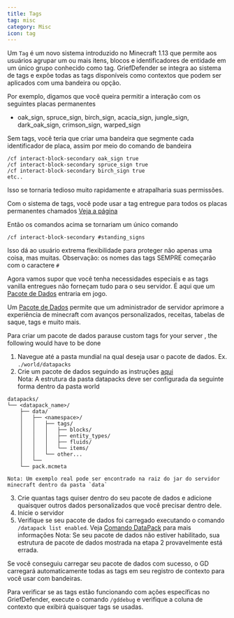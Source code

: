 ```yaml
---
title: Tags
tag: misc
category: Misc
icon: tag
---
```


Um `Tag` é um novo sistema introduzido no Minecraft 1.13 que permite aos usuários agrupar um ou mais itens, blocos e identificadores de entidade em um único grupo conhecido como tag. GriefDefender se integra ao sistema de tags e expõe todas as tags disponíveis como contextos que podem ser aplicados com uma bandeira ou opção.

Por exemplo, digamos que você queira permitir a interação com os seguintes placas permanentes

* oak_sign, spruce_sign, birch_sign, acacia_sign, jungle_sign, dark_oak_sign, crimson_sign, warped_sign 

Sem tags, você teria que criar uma bandeira que segmente cada identificador de placa, assim por meio do comando de bandeira

```
/cf interact-block-secondary oak_sign true
/cf interact-block-secondary spruce_sign true
/cf interact-block-secondary birch_sign true
etc..
```

Isso se tornaria tedioso muito rapidamente e atrapalharia suas permissões.

Com o sistema de tags, você pode usar a tag entregue para todos os placas permanentes chamados [Veja a página](https://minecraft.wiki/w/Tag)

Então os comandos acima se tornariam um único comando

```
/cf interact-block-secondary #standing_signs
```

Isso dá ao usuário extrema flexibilidade para proteger não apenas uma coisa, mas muitas.
Observação: os nomes das tags SEMPRE começarão com o caractere `#`

Agora vamos supor que você tenha necessidades especiais e as tags vanilla entregues não forneçam tudo para o seu servidor.
É aqui que um [Pacote de Dados](https://minecraft.wiki/w/Data_pack) entraria em jogo.

Um [Pacote de Dados](https://minecraft.wiki/w/Data_pack) permite que um administrador de servidor aprimore a experiência de minecraft com avanços personalizados, receitas, tabelas de saque, tags e muito mais.

Para criar um pacote de dados parause custom tags for your server , the following would have to be done  

1. Navegue até a pasta mundial na qual deseja usar o pacote de dados.
Ex. `./world/datapacks`
2. Crie um pacote de dados seguindo as instruções [aqui](https://minecraft.wiki/w/Data_pack)  
Nota: A estrutura da pasta datapacks deve ser configurada da seguinte forma dentro da pasta world 
```
datapacks/
└── <datapack_name>/
    ├── data/
    │   ├── <namespace>/
    │   │   ├── tags/
    │   │   │   ├── blocks/
    │   │   │   ├── entity_types/
    │   │   │   ├── fluids/
    │   │   │   └── items/
    │   │   └── other...
    │   └── 
    └── pack.mcmeta

Nota: Um exemplo real pode ser encontrado na raiz do jar do servidor minecraft dentro da pasta `data`
```
3. Crie quantas tags quiser dentro do seu pacote de dados e adicione quaisquer outros dados personalizados que você precisar dentro dele.
4. Inicie o servidor
5. Verifique se seu pacote de dados foi carregado executando o comando `/datapack list enabled`. Veja [Comando DataPack](https://minecraft.wiki/w/Data_pack) para mais informações
Nota: Se seu pacote de dados não estiver habilitado, sua estrutura de pacote de dados mostrada na etapa 2 provavelmente está errada.

Se você conseguiu carregar seu pacote de dados com sucesso, o GD carregará automaticamente todas as tags em seu registro de contexto para você usar com bandeiras.

Para verificar se as tags estão funcionando com ações específicas no GriefDefender, execute o comando `/gddebug` e verifique a coluna de contexto que exibirá quaisquer tags se usadas.